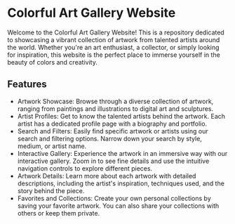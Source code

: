 # Colorful Art Gallery Website
Welcome to the Colorful Art Gallery Website! This is a repository dedicated to showcasing a vibrant collection of artwork from talented artists around the world. Whether you're an art enthusiast, a collector, or simply looking for inspiration, this website is the perfect place to immerse yourself in the beauty of colors and creativity.

## Features
* <span style="font-size: larger,">Artwork Showcase:</span> Browse through a diverse collection of artwork, ranging from paintings and illustrations to digital art and sculptures.
* <span style="font-size: larger,">Artist Profiles:</span> Get to know the talented artists behind the artwork. Each artist has a dedicated profile page with a biography and portfolio.
* <span style="font-size: larger,">Search and Filters:</span> Easily find specific artwork or artists using our search and filtering options. Narrow down your search by style, medium, or artist name.
* <span style="font-size: larger,">Interactive Gallery:</span> Experience the artwork in an immersive way with our interactive gallery. Zoom in to see fine details and use the intuitive navigation controls to explore different pieces.
* <span style="font-size: larger,">Artwork Details:</span> Learn more about each artwork with detailed descriptions, including the artist's inspiration, techniques used, and the story behind the piece.
* <span style="font-size: larger,">Favorites and Collections:</span> Create your own personal collections by saving your favorite artwork. You can also share your collections with others or keep them private.
